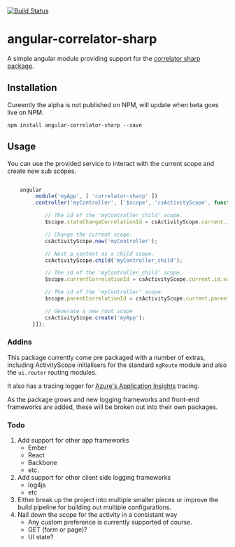 
[![Build Status](https://travis-ci.org/CorrelatorSharp/CorrelatorJs.svg?branch=master)](https://travis-ci.org/CorrelatorSharp/CorrelatorJs)

# angular-correlator-sharp

A simple angular module providing support for the [correlator sharp package](https://github.com/CorrelatorSharp/CorrelatorSharp).


## Installation

Cureently the alpha is not published on NPM, will update when beta goes live on NPM.

`npm install angular-correlator-sharp --save`


## Usage

You can use the provided service to interact with the current scope and create new sub scopes.

```javascript

	angular
		.module('myApp', [ 'correlator-sharp' ])
		.controller('myController', ['$scope', 'csActivityScope', function ($scope, csActivityScope) {

            // The id of the 'myController_child' scope.
            $scope.stateChangeCorrelationId = csActivityScope.current.id.value;

            // Change the current scope.        
            csActivityScope.new('myController');

            // Nest a context as a child scope.
            csActivityScope.child('myController_child');

            // The id of the 'myController_child' scope.
            $scope.currentCorrelationId = csActivityScope.current.id.value;

            // The id of the 'myController' scope.
            $scope.parentCorrelationId = csActivityScope.current.parent.id.value;

            // Generate a new root scope
            csActivityScope.create('myApp');
		}]);

```


### Addins

This package currently come pre packaged with a number of extras, including ActivityScope initialisers for the standard `ngRoute` module and also the `ui.router` routing modules.

It also has a tracing logger for [Azure's Application Insights](https://azure.microsoft.com/en-gb/documentation/articles/app-insights-get-started/) tracing. 

As the package grows and new logging frameworks and front-end frameworks are added, these will be broken out into their own packages.


### Todo

1. Add support for other app frameworks
    - Ember
    - React
    - Backbone
    - etc.
2. Add support for other client side logging frameworks
    - log4js
    - etc
2. Either break up the project into multiple smaller pieces or improve the build pipeline for building out multiple configurations.
3. Nail down the scope for the activity in a consistant way
    - Any custom preference is currently supported of course.    
    - GET (form or page)?
    - UI state?
